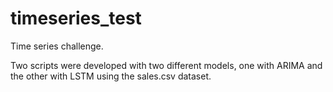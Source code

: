 # timeseries_test
Time series challenge.


Two scripts were developed with two different models, one with ARIMA and the other with LSTM using the sales.csv dataset. 
